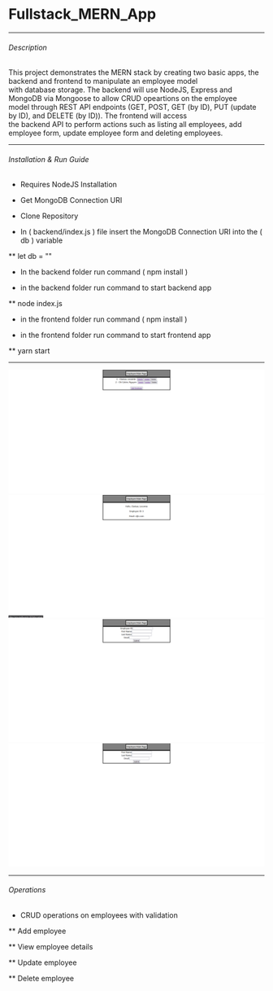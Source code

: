 # Fullstack_MERN_App
----------------------------------------

###### Description

This project demonstrates the MERN stack by creating two basic apps, the backend and frontend to manipulate an employee model <br/>
with database storage. The backend will use NodeJS, Express and MongoDB via Mongoose to allow CRUD opeartions on the employee <br/>
model through REST API endpoints (GET, POST, GET (by ID), PUT (update by ID), and DELETE (by ID)). The frontend will access <br/>
the backend API to perform actions such as listing all employees, add employee form, update employee form and deleting employees.

----------------------------------------

###### Installation & Run Guide

* Requires NodeJS Installation

* Get MongoDB Connection URI

* Clone Repository

* In ( backend/index.js ) file insert the MongoDB Connection URI into the ( db ) variable

**  let db = ""

* In the backend folder run command ( npm install )

* in the backend folder run command to start backend app

** node index.js

* in the frontend folder run command ( npm install )

* in the frontend folder run command to start frontend app

** yarn start

----------------------------------------

![Home Page](imgs/home.PNG)
![Details Page](imgs/details.PNG)
![Add Page](imgs/add.PNG)
![Update Page](imgs/update.PNG)

----------------------------------------

###### Operations

* CRUD operations on employees with validation

** Add employee

** View employee details

** Update employee

** Delete employee